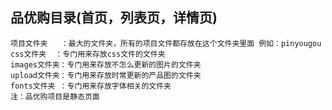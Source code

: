 ## 品优购目录(首页，列表页，详情页)

```
项目文件夹	：最大的文件夹，所有的项目文件都存放在这个文件夹里面 例如：pinyougou
css文件夹	：专门用来存放css文件的文件夹
images文件夹：专门用来存放不怎么更新的图片的文件夹
upload文件夹：专门用来存放时常更新的产品图的文件夹
fonts文件夹 ：专门用来存放字体相关的文件夹
注：品优购项目是静态页面
```

